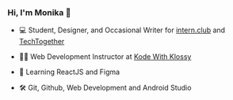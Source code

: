 ### Hi, I'm Monika 👋 

<!--
**mpara0/mpara0** is a ✨ _special_ ✨ repository because its `README.md` (this file) appears on your GitHub profile.
-->
*  💻 Student, Designer, and Occasional Writer for [intern.club](https://medium.com/intern-club) and [TechTogether](https://medium.com/techtogether)

* 👩‍💻 Web Development Instructor at [Kode With Klossy](https://www.kodewithklossy.com/)

* 🧠 Learning ReactJS and Figma

* 🛠️ Git, Github, Web Development and Android Studio


